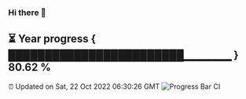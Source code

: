 ### Hi there 👋
⏳ Year progress { ████████████████████████▁▁▁▁▁▁ } 80.62 %
---
⏰ Updated on Sat, 22 Oct 2022 06:30:26 GMT
![Progress Bar CI](https://github.com/liununu/liununu/workflows/Progress%20Bar%20CI/badge.svg)
